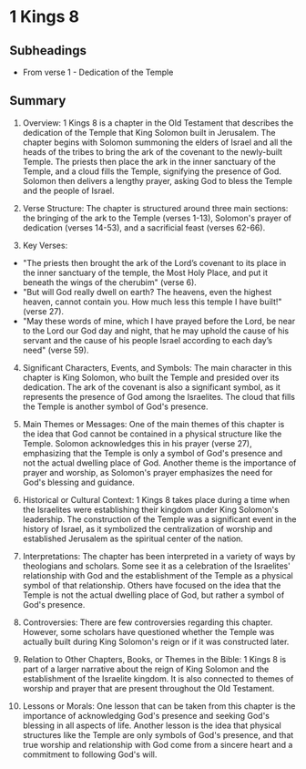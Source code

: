 # 1 Kings 8

## Subheadings

* From verse 1 - Dedication of the Temple

## Summary

1. Overview:
1 Kings 8 is a chapter in the Old Testament that describes the dedication of the Temple that King Solomon built in Jerusalem. The chapter begins with Solomon summoning the elders of Israel and all the heads of the tribes to bring the ark of the covenant to the newly-built Temple. The priests then place the ark in the inner sanctuary of the Temple, and a cloud fills the Temple, signifying the presence of God. Solomon then delivers a lengthy prayer, asking God to bless the Temple and the people of Israel.

2. Verse Structure:
The chapter is structured around three main sections: the bringing of the ark to the Temple (verses 1-13), Solomon's prayer of dedication (verses 14-53), and a sacrificial feast (verses 62-66).

3. Key Verses:
- "The priests then brought the ark of the Lord’s covenant to its place in the inner sanctuary of the temple, the Most Holy Place, and put it beneath the wings of the cherubim" (verse 6).
- "But will God really dwell on earth? The heavens, even the highest heaven, cannot contain you. How much less this temple I have built!" (verse 27).
- "May these words of mine, which I have prayed before the Lord, be near to the Lord our God day and night, that he may uphold the cause of his servant and the cause of his people Israel according to each day’s need" (verse 59).

4. Significant Characters, Events, and Symbols:
The main character in this chapter is King Solomon, who built the Temple and presided over its dedication. The ark of the covenant is also a significant symbol, as it represents the presence of God among the Israelites. The cloud that fills the Temple is another symbol of God's presence.

5. Main Themes or Messages:
One of the main themes of this chapter is the idea that God cannot be contained in a physical structure like the Temple. Solomon acknowledges this in his prayer (verse 27), emphasizing that the Temple is only a symbol of God's presence and not the actual dwelling place of God. Another theme is the importance of prayer and worship, as Solomon's prayer emphasizes the need for God's blessing and guidance.

6. Historical or Cultural Context:
1 Kings 8 takes place during a time when the Israelites were establishing their kingdom under King Solomon's leadership. The construction of the Temple was a significant event in the history of Israel, as it symbolized the centralization of worship and established Jerusalem as the spiritual center of the nation.

7. Interpretations:
The chapter has been interpreted in a variety of ways by theologians and scholars. Some see it as a celebration of the Israelites' relationship with God and the establishment of the Temple as a physical symbol of that relationship. Others have focused on the idea that the Temple is not the actual dwelling place of God, but rather a symbol of God's presence.

8. Controversies:
There are few controversies regarding this chapter. However, some scholars have questioned whether the Temple was actually built during King Solomon's reign or if it was constructed later.

9. Relation to Other Chapters, Books, or Themes in the Bible:
1 Kings 8 is part of a larger narrative about the reign of King Solomon and the establishment of the Israelite kingdom. It is also connected to themes of worship and prayer that are present throughout the Old Testament.

10. Lessons or Morals:
One lesson that can be taken from this chapter is the importance of acknowledging God's presence and seeking God's blessing in all aspects of life. Another lesson is the idea that physical structures like the Temple are only symbols of God's presence, and that true worship and relationship with God come from a sincere heart and a commitment to following God's will.